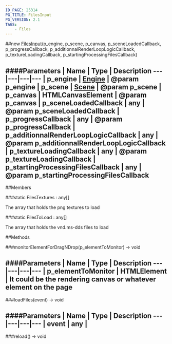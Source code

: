 ```yaml
---
ID_PAGE: 25314
PG_TITLE: FilesInput
PG_VERSION: 2.1
TAGS:
    - Files
---
```

##new [FilesInput](/classes/FilesInput)(p_engine, p_scene, p_canvas, p_sceneLoadedCallback, p_progressCallback, p_additionnalRenderLoopLogicCallback, p_textureLoadingCallback, p_startingProcessingFilesCallback)










####Parameters
 | Name | Type | Description
---|---|---|---
 | p_engine | [Engine](/classes/Engine) | @param p_engine
 | p_scene | [Scene](/classes/Scene) | @param p_scene
 | p_canvas | HTMLCanvasElement | @param p_canvas
 | p_sceneLoadedCallback | any | @param p_sceneLoadedCallback
 | p_progressCallback | any | @param p_progressCallback
 | p_additionnalRenderLoopLogicCallback | any | @param p_additionnalRenderLoopLogicCallback
 | p_textureLoadingCallback | any | @param p_textureLoadingCallback
 | p_startingProcessingFilesCallback | any | @param p_startingProcessingFilesCallback
---

##Members

###static FilesTextures : any[]





The array that holds the png textures to load




###static FilesToLoad : any[]





The array that holds the vnd.ms-dds files to load















##Methods

###monitorElementForDragNDrop(p_elementToMonitor) &rarr; void

####Parameters
 | Name | Type | Description
---|---|---|---
 | p_elementToMonitor | HTMLElement | It could be the rendering canvas or whatever element on the page
---

###loadFiles(event) &rarr; void

####Parameters
 | Name | Type | Description
---|---|---|---
 | event | any | 
---

###reload() &rarr; void

